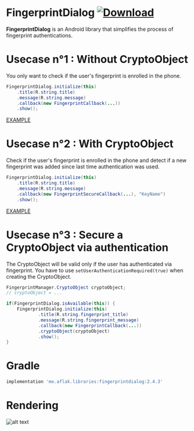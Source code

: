 # FingerprintDialog [ ![Download](https://api.bintray.com/packages/omaflak/maven/fingerprintdialog/images/download.svg) ](https://bintray.com/omaflak/maven/fingerprintdialog/_latestVersion)

**FingerprintDialog** is an Android library that simplifies the process of fingerprint authentications.

# Usecase n°1 : Without CryptoObject

You only want to check if the user's fingerprint is enrolled in the phone.

```java
FingerprintDialog.initialize(this)
    .title(R.string.title)
    .message(R.string.message)
    .callback(new FingerprintCallback(...))
    .show();
```

[EXAMPLE](https://github.com/omaflak/FingerprintDialog-Library/blob/master/app/src/main/java/me/aflak/fingerprintdialoglibrary/FingerprintExample.java)
        
# Usecase n°2 : With CryptoObject

Check if the user's fingerprint is enrolled in the phone and detect if a new fingerprint was added since last time authentication was used.

```java
FingerprintDialog.initialize(this)
    .title(R.string.title)
    .message(R.string.message)
    .callback(new FingerprintSecureCallback(...), "KeyName")
    .show();
```
        
[EXAMPLE](https://github.com/omaflak/FingerprintDialog-Library/blob/master/app/src/main/java/me/aflak/fingerprintdialoglibrary/FingerprintSecureExample1.java)

# Usecase n°3 : Secure a CryptoObject via authentication

The CryptoObject will be valid only if the user has authenticated via fingerprint.
You have to use `setUserAuthenticationRequired(true)` when creating the CryptoObject.

```java
FingerprintManager.CryptoObject cryptoObject;
// cryptoObject = ...

if(FingerprintDialog.isAvailable(this)) {
    FingerprintDialog.initialize(this)
            .title(R.string.fingerprint_title)
            .message(R.string.fingerprint_message)
            .callback(new FingerprintCallback(...))
            .cryptoObject(cryptoObject)
            .show();
}
```

# Gradle

```gradle
implementation 'me.aflak.libraries:fingerprintdialog:2.4.3'
```
    
# Rendering

![alt text](https://github.com/omaflak/FingerprintDialog/blob/master/GIF/demo.gif?raw=true)
